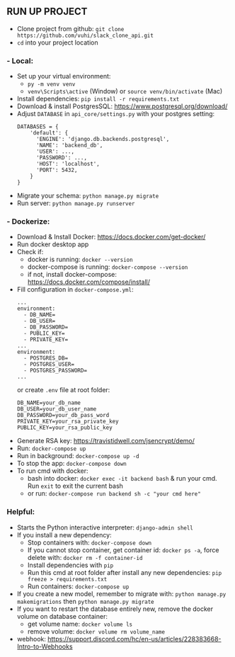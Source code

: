 ## RUN UP PROJECT
+ Clone project from github: `git clone https://github.com/vuhi/slack_clone_api.git`
+ `cd` into your project location
### - Local:
+ Set up your virtual environment:  
    + `py -m venv venv`
    + `venv\Scripts\active` (Window) or `source venv/bin/activate` (Mac)
+ Install dependencies: `pip install -r requirements.txt`
+ Download & install PostgresSQL: https://www.postgresql.org/download/
+ Adjust `DATABASE` in `api_core/settings.py` with your postgres setting:
  ```
  DATABASES = {
      'default': {
        'ENGINE': 'django.db.backends.postgresql',
        'NAME': 'backend_db',
        'USER': ...,
        'PASSWORD': ...,
        'HOST': 'localhost',
        'PORT': 5432,
      }
  }
  ```
+ Migrate your schema: `python manage.py migrate`
+ Run server: `python manage.py runserver`

### - Dockerize:
+ Download & Install Docker: https://docs.docker.com/get-docker/
+ Run docker desktop app
+ Check if:
  + docker is running: `docker --version` 
  + docker-compose is running: `docker-compose --version`
  + if not, install docker-compose: https://docs.docker.com/compose/install/
+ Fill configuration in `docker-compose.yml`:
  ```
  ...
  environment:
    - DB_NAME=
    - DB_USER=
    - DB_PASSWORD=
    - PUBLIC_KEY=
    - PRIVATE_KEY=
  ...
  environment:
    - POSTGRES_DB=
    - POSTGRES_USER=
    - POSTGRES_PASSWORD=
  ...
  ```
  or create `.env` file at root folder: 
  ```
  DB_NAME=your_db_name
  DB_USER=your_db_user_name
  DB_PASSWORD=your_db_pass_word
  PRIVATE_KEY=your_rsa_private_key
  PUBLIC_KEY=your_rsa_public_key
  ```
+ Generate RSA key: https://travistidwell.com/jsencrypt/demo/
+ Run: `docker-compose up`
+ Run in background: `docker-compose up -d`
+ To stop the app: `docker-compose down`
+ To run cmd with docker: 
  + bash into docker: `docker exec -it backend bash` & run your cmd. Run `exit` to exit the current bash
  + or run: `docker-compose run backend sh -c "your cmd here"`


### Helpful:
+ Starts the Python interactive interpreter: `django-admin shell`
+ If you install a new dependency:
  + Stop containers with: `docker-compose down`
  + If you cannot stop container, get container id: `docker ps -a`, force delete with: `docker rm -f container-id`
  + Install dependencies with `pip`  
  + Run this cmd at root folder after install any new dependencies: `pip freeze > requirements.txt`
  + Run containers: `docker-compose up`
+ If you create a new model, remember to migrate with: `python manage.py makemigrations` then `python manage.py migrate`
+ If you want to restart the database entirely new, remove the docker volume on database container:
  + get volume name: `docker volume ls`
  + remove volume: `docker volume rm volume_name`
+ webhook: https://support.discord.com/hc/en-us/articles/228383668-Intro-to-Webhooks

